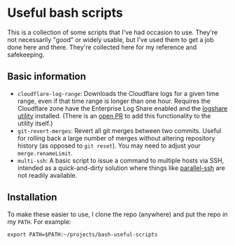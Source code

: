 # Useful bash scripts

This is a collection of some scripts that I've had occasion to use. They're not necessarily "good" or widely usable, but I've used them to get a job done here and there. They're collected here for my reference and safekeeping.

## Basic information

* `cloudflare-log-range`: Downloads the Cloudflare logs for a given time range, even if that time range is longer than one hour. Requires the Cloudflare zone have the Enterprise Log Share enabled and the [logshare utility](https://github.com/cloudflare/logshare) installed. (There is an [open PR](https://github.com/cloudflare/logshare/pull/37) to add this functionality to the utility itself.)
* `git-revert-merges`: Revert all git merges between two commits. Useful for rolling back a large number of merges without altering repository history (as opposed to `git reset`). You may need to adjust your `merge.renameLimit`.
* `multi-ssh`: A basic script to issue a command to multiple hosts via SSH, intended as a quick-and-dirty solution where things like [parallel-ssh](https://github.com/ParallelSSH/parallel-ssh) are not readily available.

## Installation

To make these easier to use, I clone the repo (anywhere) and put the repo in my `PATH`. For example:

```
export PATH=$PATH:~/projects/bash-useful-scripts
```

